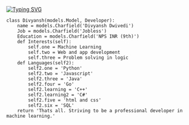 [![Typing SVG](https://readme-typing-svg.demolab.com?font=Chancery&size=30&pause=1000&color=F7AF01&width=435&lines=I'm+Divyansh+Dwivedi)](https://git.io/typing-svg)



```
class Divyansh(models.Model, Developer):
    name = models.Charfield('Divyansh Dwivedi')
    Job = models.Charfield('Jobless')
    Education = models.Charfield('NPS INR (9th)')
    def Interests(self):
        self.one = Machine Learning
        self.two = Web and app development
        self.three = Problem solving in logic
    def Languages(self2):
        self2.one = 'Python'
        self2.two = 'Javascript'
        self2.three = 'Java'
        self2.four = 'Go'
        self2.learning = 'C++'
        self2.learning2 = 'C#'
        self2.five = 'html and css'
        self2.six = 'SQL'
    return 'Thats all. Striving to be a professional developer in machine learning.'
```
